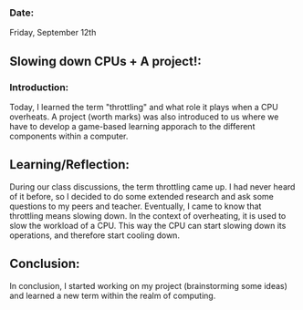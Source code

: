 ### Date: 
Friday, September 12th

## Slowing down CPUs + A project!:

### Introduction:
Today, I learned the term "throttling" and what role it plays when a CPU overheats. A project (worth marks) was also introduced to us where we have to develop a game-based learning apporach to the different components within a computer. 

## Learning/Reflection:
During our class discussions, the term throttling came up. I had never heard of it before, so I decided to do some extended research and ask some questions to my peers and teacher. Eventually, I came to know that throttling means slowing down. In the context of overheating, it is used to slow the workload of a CPU. This way the CPU can start slowing down its operations, and therefore start cooling down. 

## Conclusion:
In conclusion, I started working on my project (brainstorming some ideas) and learned a new term within the realm of computing. 
